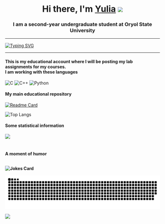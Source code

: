 <!--### Hi there, I'm Yulia 👋-->
<h1 align="center">Hi there, I'm <a href="https://vk.com/id276018793" target="blank">Yulia</a>
<img src="https://github.com/blackcater/blackcater/raw/main/images/Hi.gif" height="32"/></h1>
<h3 align="center">I am a second-year undergraduate student at Oryol State University</h3>
<hr>
<a href="https://git.io/typing-svg"><img src="https://readme-typing-svg.herokuapp.com?font=Fira+Code&size=18&duration=5040&pause=1000&multiline=true&color=7ACBF7&random=false&width=600&height=30&lines=Applied+Mathematics+and+Computer+Science+student" alt="Typing SVG" /></a>
<hr>
<h4>This is my educational account where I will be posting my lab assignments for my courses.<br>
I am working with these languages</h4>

![C](https://img.shields.io/badge/c-%2300599C.svg?style=for-the-badge&logo=c&logoColor=white)
![C++](https://img.shields.io/badge/c++-%2300599C.svg?style=for-the-badge&logo=c%2B%2B&logoColor=white)
![Python](https://img.shields.io/badge/python-3670A0?style=for-the-badge&logo=python&logoColor=ffdd54)

<h4>My main educational repository</h4>

[![Readme Card](https://github-readme-stats.vercel.app/api/pin/?username=KotGregor&repo=KotGregor.github.io&theme=dark)](https://github.com/KotGregor/KotGregor.github.io)






<p>
  
![Top Langs](https://github-readme-stats.vercel.app/api/top-langs/?username=KotGregor&theme=dark)

</p>

<h4>Some statistical information</h4>

![](https://github-profile-summary-cards.vercel.app/api/cards/profile-details?username=KotGregor&theme=solarized_dark)
<br><br>
<h4>A moment of humor</h>
<br><br>

![Jokes Card](https://readme-jokes.vercel.app/api)

<picture>
  <source media="(prefers-color-scheme: dark)" srcset="https://raw.githubusercontent.com/platane/platane/output/github-contribution-grid-snake-dark.svg">
  <source media="(prefers-color-scheme: light)" srcset="https://raw.githubusercontent.com/platane/platane/output/github-contribution-grid-snake.svg">
  <img alt="github contribution grid snake animation" src="https://raw.githubusercontent.com/platane/platane/output/github-contribution-grid-snake.svg">
</picture>

![](https://komarev.com/ghpvc/?username=KotGregor)
<!--
**KotGregor/KotGregor** is a ✨ _special_ ✨ repository because its `README.md` (this file) appears on your GitHub profile.

Here are some ideas to get you started:

- 🔭 I’m currently working on ...
- 🌱 I’m currently learning ...
- 👯 I’m looking to collaborate on ...
- 🤔 I’m looking for help with ...
- 💬 Ask me about ...
- 📫 How to reach me: ...
- 😄 Pronouns: ...
- ⚡ Fun fact: ...
-->

